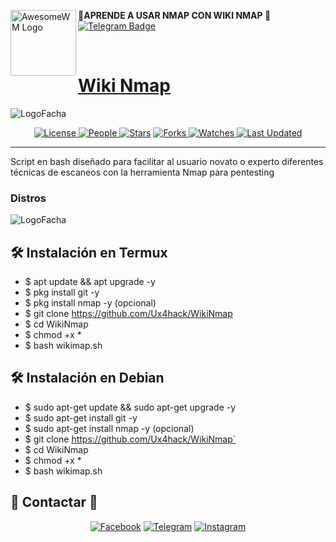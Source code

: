 <a href="https://github.com/"><img alt="AwesomeWM Logo" height="105" align = "left" src="https://github.com/Ux4hack/WikiNmap/blob/main/.logo.png"></a>
<b>🔰APRENDE A USAR NMAP CON WIKI NMAP 🔰</b>
[![Telegram Badge](https://img.shields.io/badge/-Ux4hack-32C803?style=for-the-badge&logo=telegram&logoColor=black&link=https://t.me/Ux4hack)](https://t.me/Ux4hack)
  <p>&nbsp; </p>

<p align="center">
  <h1><a href="https://github.com/Ux4hack/WikiNmap">Wiki Nmap</a></h1>
</p>

![LogoFacha](https://github.com/Ux4hack/WikiNmap/blob/main/.2logo.png)

<p align="center">
<a href="https://github.com/Ux4hack/WikiNmap/blob/main/LICENSE">
<img alt="License" src="https://img.shields.io/github/license/Ux4hack/WikiNmap?style=flat&color=eee&label="> </a>

<a href="https://github.com/Ux4hack/WikiNmap/graphs/contributors">
<img alt="People" src="https://img.shields.io/github/contributors/Ux4hack/WikiNmap?style=flat&color=ffaaf2&label=People"> </a>

<a href="https://github.com/Ux4hack/WikiNmap/stargazers">
<img alt="Stars" src="https://img.shields.io/github/stars/Ux4hack/WikiNmap?style=flat&color=98c379&label=Stars"></a>

<a href="https://github.com/Ux4hack/WikiNmap/network/members">
<img alt="Forks" src="https://img.shields.io/github/forks/Ux4hack/WikiNmap?style=flat&color=66a8e0&label=Forks"> </a>

<a href="https://github.com/Ux4hack/WikiNmap/watchers">
<img alt="Watches" src="https://img.shields.io/github/watchers/Ux4hack/WikiNmap?style=flat&color=f5d08b&label=Watches"> </a>

<a href="https://github.com/Ux4hack/WikiNmap/pulse">
<img alt="Last Updated" src="https://img.shields.io/github/last-commit/Ux4hack/WikiNmap?style=flat&color=e06c75&label="> </a>

---

Script en bash diseñado para facilitar al usuario novato o experto diferentes técnicas de escaneos con la herramienta Nmap para pentesting

</p>

### Distros

![LogoFacha](https://github.com/Ux4hack/WikiNmap/blob/main/.3logo.png)

## 🛠️ Instalación en Termux

* $ apt update && apt upgrade -y
* $ pkg install git -y
* $ pkg install nmap -y (opcional)
* $ git clone https://github.com/Ux4hack/WikiNmap
* $ cd WikiNmap
* $ chmod +x *
* $ bash wikimap.sh

## 🛠️ Instalación en Debian

* $ sudo apt-get update && sudo apt-get upgrade -y
* $ sudo apt-get install git -y
* $ sudo apt-get install nmap -y (opcional)
* $ git clone https://github.com/Ux4hack/WikiNmap`
* $ cd WikiNmap
* $ chmod +x *
* $ bash wikimap.sh

## 🚀 Contactar 🚀

<p align="center">
<a href="https://www.facebook.com/Er4NotFound?mibextid=ZbWKwL)"><img title="Facebook" src="https://img.shields.io/badge/Facebook-black?style=for-the-badge&logo=facebook"></a>
<a href="https://t.me/Ux4hack"><img title="Telegram" src="https://img.shields.io/badge/Telegram-black?style=for-the-badge&logo=Telegram"></a>
<a href="https://instagram.com/erasmogalvez_404?igshid=NGExMmI2YTkyZg=="><img title="Instagram" src="https://img.shields.io/badge/INSTAGRAM-black?style=for-the-badge&logo=instagram"></a>

